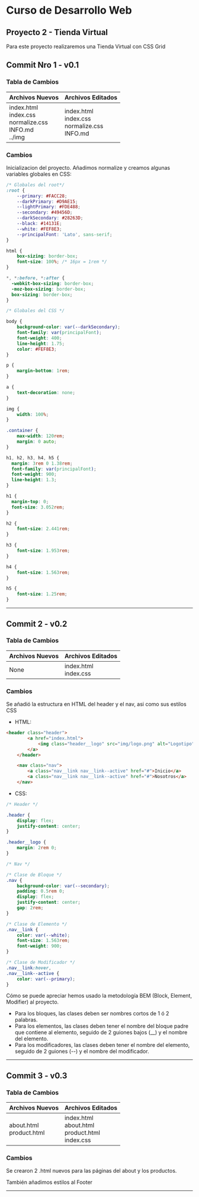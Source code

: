 # Curso de Desarrollo Web

## Proyecto 2 - Tienda Virtual

Para este proyecto realizaremos una Tienda Virtual con CSS Grid

## Commit Nro 1 - v0.1

### Tabla de Cambios

| **Archivos Nuevos**                                          | Archivos Editados                                         |
| ------------------------------------------------------------ | --------------------------------------------------------- |
| index.html<br />index.css<br />normalize.css<br />INFO.md<br />../img | index.html<br />index.css<br />normalize.css<br />INFO.md |

### Cambios

Inicializacion del proyecto. Añadimos normalize y creamos algunas variables globales en CSS:

```css
/* Globales del root*/
:root {
	--primary: #FACC28;
	--darkPrimary: #D9AE15;
	--lightPrimary: #FDE488;
	--secondary: #49456D;
	--darkSecondary: #28263D;
	--black: #14131E;
	--white: #FEF8E3;
	--principalFont: 'Lato', sans-serif;
}

html {
	box-sizing: border-box;
	font-size: 100%; /* 16px = 1rem */
}

*, *:before, *:after {
  -webkit-box-sizing: border-box; 
  -moz-box-sizing: border-box; 
  box-sizing: border-box;
}

/* Globales del CSS */

body {
	background-color: var(--darkSecondary);
	font-family: var(principalFont);
	font-weight: 400;
	line-height: 1.75;
	color: #FEF8E3;
}

p {
	margin-bottom: 1rem;
}

a {
	text-decoration: none;
}

img {
	width: 100%;
}

.container {
	max-width: 120rem;
	margin: 0 auto;
}

h1, h2, h3, h4, h5 {
  margin: 3rem 0 1.38rem;
  font-family: var(principalFont);
  font-weight: 900;
  line-height: 1.3;
}

h1 {
  margin-top: 0;
  font-size: 3.052rem;
}

h2 {
	font-size: 2.441rem;
}

h3 {
	font-size: 1.953rem;
}

h4 {
	font-size: 1.563rem;
}

h5 {
	font-size: 1.25rem;
}
```

------

## Commit 2 - v0.2

### Tabla de Cambios

| Archivos Nuevos | Archivos Editados         |
| --------------- | ------------------------- |
| None            | index.html<br />index.css |

### Cambios 

Se añadió la estructura en HTML del header y el nav, asi como sus estilos CSS

* HTML:

```html
<header class="header">
		<a href="index.html">
			<img class="header__logo" src="img/logo.png" alt="Logotipo">
		</a>
	</header>

	<nav class="nav">
		<a class="nav__link nav__link--active" href="#">Inicio</a>
		<a class="nav__link nav__link--active" href="#">Nosotros</a>
	</nav>
```

* CSS:

```css
/* Header */

.header {
	display: flex;
	justify-content: center;
}

.header__logo {
	margin: 2rem 0; 
}

/* Nav */

/* Clase de Bloque */
.nav {
	background-color: var(--secondary);
	padding: 0.5rem 0;
	display: flex;
	justify-content: center;
	gap: 2rem;
}

/* Clase de Elemento */
.nav__link {
	color: var(--white);
	font-size: 1.563rem;
	font-weight: 900;
}

/* Clase de Modificador */
.nav__link:hover,
.nav__link--active {
	color: var(--primary);
}
```

Cómo se puede apreciar hemos usado la metodología BEM (Block, Element, Modifier) al proyecto.

* Para los bloques, las clases deben ser nombres cortos de 1 ó 2 palabras.
* Para los elementos, las clases deben tener el nombre del bloque padre que contiene al elemento, seguido de 2 guiones bajos (__) y el nombre del elemento.
* Para los modificadores, las clases deben tener el nombre del elemento, seguido de 2 guiones (--) y el nombre del modificador.

------

## Commit 3 - v0.3

### Tabla de Cambios

| Archivos Nuevos              | Archivos Editados                                            |
| ---------------------------- | ------------------------------------------------------------ |
| about.html<br />product.html | index.html<br />about.html<br />product.html<br />index.css<br /> |

### Cambios

Se crearon 2 .html nuevos para las páginas del about y los productos.

También añadimos estilos al Footer

------

